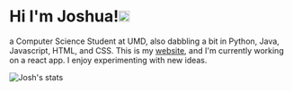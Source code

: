 # Hi I'm Joshua!<img src='https://d.tw93.fun/images/hi.gif' alt='Hi' width="20"/> 
a Computer Science Student at UMD, also dabbling a bit in Python, Java, Javascript, HTML, and CSS. This is my [website](http://www.joshuazheng.com/), and I'm currently working on a react app. I enjoy experimenting with new ideas. 

![Josh's stats](https://github-readme-stats.vercel.app/api?username=JoshuaZheng0&show_icons=true&theme=radical)
